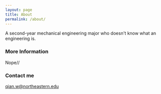 ```yaml
---
layout: page
title: About
permalink: /about/
---
```


A second-year mechanical engineering major who doesn't know what an engineering is.

### More Information

Nope//

### Contact me

[qian.w@northeastern.edu](mailto:qian.w@northeastern.edu)
